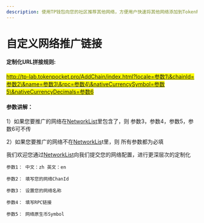 ```yaml
---
description: 使用TP钱包向您的社区推荐其他网络，方便用户快速将其他网络添加到TokenPocket进行使用。
---
```


# 自定义网络推广链接

#### 定制化URL拼接规则:

&#x20;<mark style="color:blue;">http://tp-lab.tokenpocket.pro/AddChain/index.html?locale=参数1\&chainId=参数2\&name=参数3\&rpc=参数4\&nativeCurrencySymbol=参数5\&nativeCurrencyDecimals=参数6</mark>



#### 参数讲解：

1）如果您要推广的网络在[NetworkList](https://github.com/TP-Lab/networklist-org)里包含了，则 参数3，参数4，参数5，参数6可不传

2）如果您要推广的网络不在[NetworkLis](https://github.com/TP-Lab/networklist-org)t里，则 所有参数都为必填

我们欢迎您通过[NetworkList](https://github.com/TP-Lab/networklist-org)向我们提交您的网络配置，进行更深层次的定制化

`参数1： 中文：zh 英文：en`

`参数2： 填写您的网络ChanId`

`参数3： 设置您的网络名称`

`参数4： 填写RPC链接`

`参数5： 网络原生币Symbol`
